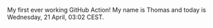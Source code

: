 My first ever working GitHub Action!
My name is Thomas and today is Wednesday, 21 April, 03:02 CEST. 
